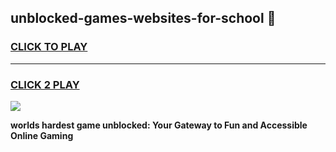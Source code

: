 
## unblocked-games-websites-for-school 👋
<h3>
<a href="https://premium.freeplayer.one?title=unblocked-games-websites-for-school&ref=14F">CLICK TO PLAY</a></h3>
<hr>

<h3>
<a href="https://premium.freeplayer.one?title=unblocked-games-websites-for-school&ref=14F">CLICK 2 PLAY</a>
  
</h3>

<a href="https://premium.freeplayer.one?title=unblocked-games-websites-for-school&ref=12F/"><img src="https://clearcache.store/games.png"></a>


**worlds hardest game unblocked: Your Gateway to Fun and Accessible Online Gaming**
